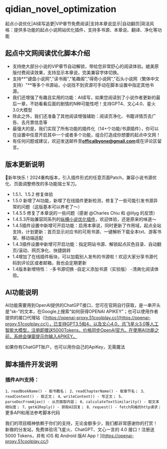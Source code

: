 # qidian_novel_optimization
起点小说优化|AI续写追更|VIP章节免费阅读|支持本章说显示|自动翻页|简洁风格：提供多功能的起点小说网站优化插件，支持多书源、本章说、翻译、净化等功能

## 起点中文网阅读优化脚本介绍

*   支持绝大部分小说的VIP章节自动解锁，带给您非常舒心的阅读体验。媲美原版付费阅读效果，支持显示本章说，完美兼容字体切换。
*   支持**"键盘小说网","读书阁","笔趣阁","得奇小说网","石头小说网（繁体中文支持）"**等多个书源站，小说找不到资源可手动在脚本设置中指定其他书源。
*   我们还增强了有趣且实用的功能：AI续写，如果您阅读到了小说作者更新的最后一章，不妨看看后面的剧情的N种可能性吧！支持GPT4、文心4.0、星火3.0大模型
*   除此之外，我们还准备了其他阅读增强辅助：阅读页净化、书籍详情页去广告、去月票信息等
*   最强大的是，我们实现了所有功能的插件化（14+个功能/书源插件），你可以在设置中任意开启其中一个或者多个功能，组合打造成你想要的起点中文网！
*   有任何问题或建议，欢迎发送邮件至**officalbyone@gmail.com**或在评论区留言。

## 版本更新说明

🎉新年快乐！2024重构版本，引入插件形式的任意页面Patch，兼容小说书源优化、页面调整修改的多功能瑞士军刀。

*   1.5.1、1.5.2 修复体验
*   1.5.0 新增了AI功能，新增了在线插件更新检测，修复了一些可能引发书源异常的问题（这版基本可以养老了～）
*   1.4.5.5 修复了本章说的一些问题（感谢 @Charles Chiu 和 @lilyg 的反馈）
*   1.4.5.3开始兼容同系列的[纵横小说优化插件](https://greasyfork.org/zh-CN/scripts/487789-%E7%BA%B5%E6%A8%AA%E5%B0%8F%E8%AF%B4%E4%BC%98%E5%8C%96-%E8%A7%A3%E9%94%81vip%E7%AB%A0%E8%8A%82)，欢迎体验，还是原来的味道～
*   1.4.5插件设置中新增可开启功能：启用本章说，同时更新了作用域，起点全站支持，计划更新：首页显示对应书的可用书源、一键解析下载全本txt、游客书架、移动端适配
*   1.4.3插件设置中新增可开启功能：指定网站书源、解锁起点灰色目录、自动翻页/滚动、网页净化、快捷跳转
*   1.4增加了在线插件板块，可以加载别人发布的书源啦！欢迎大家分享书源代码到评论区或者邮箱，我也会定期更新
*   1.4版本新增特性：
-多书源切换
-自定义添加书源（实验版）
-清爽化阅读体验。

## AI功能说明

AI功能需要用到OpenAI提供的ChatGPT接口，您可在官网自行获取，是一串开头是“sk-”的文本，在Google上搜索“如何获得OPENAI APIKEY”；也可以使用作者提供的接口代理站（[https://openai-proxy.51coolplay.cc](https://openai-proxy.51coolplay.cc)），已支持GPT3.5和4，以及文心4.0、讯飞星火3.0等人工智能大模型，注册即赠送5000Tokens，价格同步OpenAI官方。在使用AI功能之前，系统会弹窗提示你输入APIKEY。

如果你有ChatGPT账户，也可以用你自己的ApiKey，无需魔法

## 脚本插件开发说明

### 插件API支持：
`
1、readBookName() - 取书籍名；
2、readChapterName() - 取章节名；
3、readContent() - 取正文；
4、writeContent() - 写正文；
5、parseDocFromAjax() - 从页面取内容；
6、calculateTextSimilarity() - 取文本相似度；
7、getAIReply() - 获取AI回复；
8、request() - fetch风格的http请求；
`
更多API和用法参考脚本代码


我们的项目精神依赖于你们的支持，无论金额多少，我们都非常感谢你的打赏！
新做的分发站，免费体验讯飞星火、ChatGPT、文心一言的 4.0 接口！注册送 5000 Tokens，并有 iOS 和 Android 版AI App！](https://openai-proxy.51coolplay.cc/)
